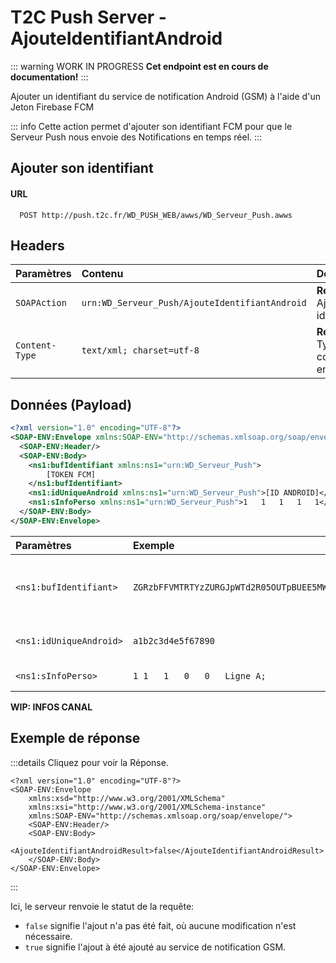 # T2C Push Server - AjouteIdentifiantAndroid

::: warning WORK IN PROGRESS
**Cet endpoint est en cours de documentation!**
:::

Ajouter un identifiant du service de notification Android (GSM) à l'aide d'un Jeton Firebase FCM

::: info
Cette action permet d'ajouter son identifiant FCM pour que le Serveur Push nous envoie des Notifications en temps réel.
:::

## Ajouter son identifiant

#### URL
```
  POST http://push.t2c.fr/WD_PUSH_WEB/awws/WD_Serveur_Push.awws
```

## Headers
| Paramètres     | Contenu                                           | Description                                          |
| :------------- | :------------------------------------------------ | :--------------------------------------------------- |
| `SOAPAction`   | `urn:WD_Serveur_Push/AjouteIdentifiantAndroid`    | **Requis.** Ajouter son identifiant.                 |
| `Content-Type` | `text/xml; charset=utf-8`                         | **Recommandé.** Type de contenu à envoyer.           |

## Données (Payload)

```xml
<?xml version="1.0" encoding="UTF-8"?>
<SOAP-ENV:Envelope xmlns:SOAP-ENV="http://schemas.xmlsoap.org/soap/envelope/" xmlns:SOAP-ENC="http://schemas.xmlsoap.org/soap/encoding/" xmlns:xsd="http://www.w3.org/2001/XMLSchema" xmlns:xsi="http://www.w3.org/2001/XMLSchema-instance">
  <SOAP-ENV:Header/>
  <SOAP-ENV:Body>
    <ns1:bufIdentifiant xmlns:ns1="urn:WD_Serveur_Push">
		[TOKEN FCM]
    </ns1:bufIdentifiant>
    <ns1:idUniqueAndroid xmlns:ns1="urn:WD_Serveur_Push">[ID ANDROID]</ns1:idUniqueAndroid>
    <ns1:sInfoPerso xmlns:ns1="urn:WD_Serveur_Push">1	1	1	1	1</ns1:sInfoPerso>
  </SOAP-ENV:Body>
</SOAP-ENV:Envelope>
```

| Paramètres               | Exemple                                           | Description                                          |
| :----------------------- | :------------------------------------------------ | :--------------------------------------------------- |
| `<ns1:bufIdentifiant>`   | `ZGRzbFFVMTRTYzZURGJpWTd2R05OUTpBUEE5MWJINVlsX3JKS0tnc0VraW5XbGhMWlh5TTVm&#13;Ti12LWhSbjA5T0JPMkJqQks5YTZEYlAtMUFwcVRZTEZvRTZuYjZKcmNyQzRjNzNJbEdrTVFJ&#13;eDRrUEJ6bXJ1bGR5bUd5V1U2dmpJM05ZVkF6azV3OGJyYw==` | **Requis.** [Token Firebase Cloud Messaging.](https://overflow.canine.tools/questions/37671380/what-is-fcm-token-in-firebase#37671576) |
| `<ns1:idUniqueAndroid>`  | `a1b2c3d4e5f67890` | **Requis.** [Identifiant Android.](https://developer.android.com/reference/android/provider/Settings.Secure.html#ANDROID_ID) |
| `<ns1:sInfoPerso>`       | `1	1	1	0	0	Ligne A;` | Paramètres de Canal. |

**WIP: INFOS CANAL**

## Exemple de réponse

:::details Cliquez pour voir la Réponse.
```xml{8}
<?xml version="1.0" encoding="UTF-8"?>
<SOAP-ENV:Envelope
	xmlns:xsd="http://www.w3.org/2001/XMLSchema"
	xmlns:xsi="http://www.w3.org/2001/XMLSchema-instance"
	xmlns:SOAP-ENV="http://schemas.xmlsoap.org/soap/envelope/">
	<SOAP-ENV:Header/>
	<SOAP-ENV:Body>
		<AjouteIdentifiantAndroidResult>false</AjouteIdentifiantAndroidResult>
	</SOAP-ENV:Body>
</SOAP-ENV:Envelope>
```
:::

Ici, le serveur renvoie le statut de la requête:

* `false` signifie l'ajout n'a pas été fait, où aucune modification n'est nécessaire.
* `true` signifie l'ajout à été ajouté au service de notification GSM.